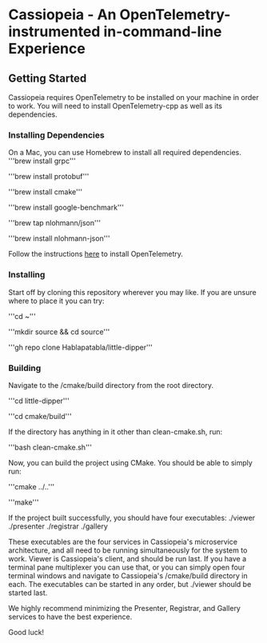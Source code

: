 # Cassiopeia - An OpenTelemetry-instrumented in-command-line Experience

## Getting Started
Cassiopeia requires OpenTelemetry to be installed on your machine in order to work. You will need to install OpenTelemetry-cpp as well as its dependencies.

### Installing Dependencies
On a Mac, you can use Homebrew to install all required dependencies.
'''brew install grpc'''

'''brew install protobuf'''

'''brew install cmake'''

'''brew install google-benchmark'''

'''brew tap nlohmann/json'''

'''brew install nlohmann-json'''

Follow the instructions [here](https://github.com/open-telemetry/opentelemetry-cpp/blob/main/INSTALL.md) to install OpenTelemetry.

### Installing
Start off by cloning this repository wherever you may like. If you are unsure where to place it you can try:

'''cd ~'''

'''mkdir source && cd source'''

'''gh repo clone Hablapatabla/little-dipper'''


### Building
Navigate to the /cmake/build directory from the root directory.

'''cd little-dipper'''

'''cd cmake/build'''

If the directory has anything in it other than clean-cmake.sh, run:

'''bash clean-cmake.sh'''

Now, you can build the project using CMake. You should be able to simply run:

'''cmake ../..'''

'''make'''

If the project built successfully, you should have four executables:
./viewer    ./presenter     ./registrar     ./gallery

These executables are the four services in Cassiopeia's microservice architecture, and all need to be running simultaneously for the system to work. Viewer is Cassiopeia's client, and should be run last. If you have a terminal pane multiplexer you can use that, or you can simply open four terminal windows and navigate to Cassiopeia's /cmake/build directory in each. The executables can be started in any order, but ./viewer should be started last.

We highly recommend minimizing the Presenter, Registrar, and Gallery services to have the best experience.

Good luck!